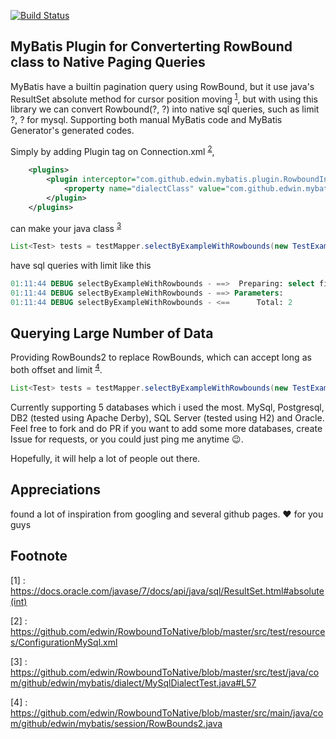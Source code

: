 [![Build Status](https://travis-ci.org/edwin/RowboundToNative.svg?branch=master)](https://travis-ci.org/edwin/RowboundToNative)
## MyBatis Plugin for Converterting RowBound class to Native Paging Queries

MyBatis have a builtin pagination query using RowBound, but it use java's ResultSet absolute method for cursor position moving <sup>[1](#myfootnote1)</sup>, but with using this library we can convert Rowbound(?, ?) into native sql queries, such as limit ?, ? for mysql. Supporting both manual MyBatis code and MyBatis Generator's generated codes. 

Simply by adding Plugin tag on Connection.xml <sup>[2](#myfootnote2)</sup>, 
```xml
    <plugins>
        <plugin interceptor="com.github.edwin.mybatis.plugin.RowboundInterceptor">
            <property name="dialectClass" value="com.github.edwin.mybatis.dialect.MySQLDialect"/>
        </plugin>
    </plugins>
```

can make your java class <sup>[3](#myfootnote3)</sup>
```java
List<Test> tests = testMapper.selectByExampleWithRowbounds(new TestExample(), new RowBounds(2, 2));
```

have sql queries with limit like this 
```sql
01:11:44 DEBUG selectByExampleWithRowbounds - ==>  Preparing: select field1 from test limit 2,2 
01:11:44 DEBUG selectByExampleWithRowbounds - ==> Parameters: 
01:11:44 DEBUG selectByExampleWithRowbounds - <==      Total: 2
```

Querying Large Number of Data
----
Providing RowBounds2 to replace RowBounds, which can accept long as both offset and limit <sup>[4](#myfootnote4)</sup>. 
```java
List<Test> tests = testMapper.selectByExampleWithRowbounds(new TestExample(), new RowBounds2(20000000000l, 2));
```


Currently supporting 5 databases which i used the most. MySql, Postgresql, DB2 (tested using Apache Derby), SQL Server (tested using H2) and Oracle. Feel free to fork and do PR if you want to add some more databases, create Issue for requests, or you could just ping me anytime :wink:.

Hopefully, it will help a lot of people out there.

Appreciations
----
found a lot of inspiration from googling and several github pages. :heart: for you guys 


Footnote
----
<a name="myfootnote1">[1]</a> :  https://docs.oracle.com/javase/7/docs/api/java/sql/ResultSet.html#absolute(int)

<a name="myfootnote2">[2]</a> :  https://github.com/edwin/RowboundToNative/blob/master/src/test/resources/ConfigurationMySql.xml

<a name="myfootnote3">[3]</a> :  https://github.com/edwin/RowboundToNative/blob/master/src/test/java/com/github/edwin/mybatis/dialect/MySqlDialectTest.java#L57

<a name="myfootnote4">[4]</a> :  https://github.com/edwin/RowboundToNative/blob/master/src/main/java/com/github/edwin/mybatis/session/RowBounds2.java